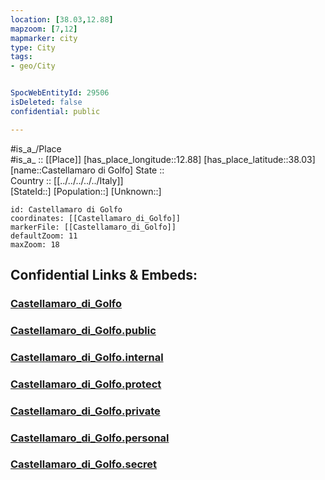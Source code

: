 ```yaml
---
location: [38.03,12.88] 
mapzoom: [7,12] 
mapmarker: city 
type: City
tags:
- geo/City


SpocWebEntityId: 29506
isDeleted: false
confidential: public

---
```

#is_a_/Place  
#is_a_ :: [[Place]] 
[has_place_longitude::12.88] 
[has_place_latitude::38.03] 
[name::Castellamaro di Golfo] 
State ::  
Country :: [[../../../../../Italy]]  
[StateId::] 
[Population::] 
[Unknown::] 


```leaflet
id: Castellamaro di Golfo
coordinates: [[Castellamaro_di_Golfo]] 
markerFile: [[Castellamaro_di_Golfo]] 
defaultZoom: 11 
maxZoom: 18
```


## Confidential Links & Embeds: 

### [Castellamaro_di_Golfo](/_Standards/Earth/Continent/Europe/Europe~South/Italy/regions~Italy/Sicily/Trapani/City/Castellamaro_di_Golfo.md) 

### [Castellamaro_di_Golfo.public](/_public/Earth/Continent/Europe/Europe~South/Italy/regions~Italy/Sicily/Trapani/City/Castellamaro_di_Golfo.public.md) 

### [Castellamaro_di_Golfo.internal](/_internal/Earth/Continent/Europe/Europe~South/Italy/regions~Italy/Sicily/Trapani/City/Castellamaro_di_Golfo.internal.md) 

### [Castellamaro_di_Golfo.protect](/_protect/Earth/Continent/Europe/Europe~South/Italy/regions~Italy/Sicily/Trapani/City/Castellamaro_di_Golfo.protect.md) 

### [Castellamaro_di_Golfo.private](/_private/Earth/Continent/Europe/Europe~South/Italy/regions~Italy/Sicily/Trapani/City/Castellamaro_di_Golfo.private.md) 

### [Castellamaro_di_Golfo.personal](/_personal/Earth/Continent/Europe/Europe~South/Italy/regions~Italy/Sicily/Trapani/City/Castellamaro_di_Golfo.personal.md) 

### [Castellamaro_di_Golfo.secret](/_secret/Earth/Continent/Europe/Europe~South/Italy/regions~Italy/Sicily/Trapani/City/Castellamaro_di_Golfo.secret.md)

